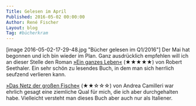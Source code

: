 ```yaml
---
Title: Gelesen im April
Published: 2016-05-02 00:00:00
Author: René Fischer
Layout: blog
Tag: #bücherkram
---
```

[image 2016-05-02-17-29-48.jpg "Bücher gelesen im Q1/2016"]
Der Mai hat begonnen und ich bin wieder im Plan. Ganz ausdrücklich empfehlen will ich an dieser Stelle den Roman [»Ein ganzes Leben«](http://www.buch.de/shop/home/verknuepfung/ein_ganzes_leben/robert_seethaler/EAN9783442482917/ID42435596.html) (★★★★★) von Robert Seethaler. Ein sehr schön zu lesendes Buch, in dem man sich herrlich seufzend verlieren kann.

[»Das Netz der großen Fische«](http://www.buch.de/shop/home/verknuepfung/das_netz_der_grossen_fische/andrea_camilleri/EAN9783404167494/ID32106750.html) (★★☆☆☆) von Andrea Camilleri war ehrlich gesagt eine ziemliche Qual für mich, die ich aber durchgehalten habe. Vielleicht versteht man dieses Buch aber auch nur als Italiener.

